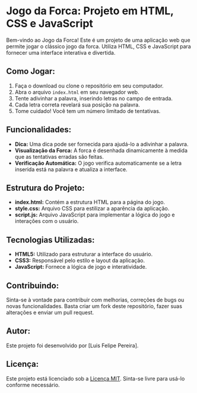 # Jogo da Forca: Projeto em HTML, CSS e JavaScript

Bem-vindo ao Jogo da Forca! Este é um projeto de uma aplicação web que permite jogar o clássico jogo da forca. Utiliza HTML, CSS e JavaScript para fornecer uma interface interativa e divertida.

## Como Jogar:

1. Faça o download ou clone o repositório em seu computador.
2. Abra o arquivo `index.html` em seu navegador web.
3. Tente adivinhar a palavra, inserindo letras no campo de entrada.
4. Cada letra correta revelará sua posição na palavra.
5. Tome cuidado! Você tem um número limitado de tentativas.

## Funcionalidades:

- **Dica:** Uma dica pode ser fornecida para ajudá-lo a adivinhar a palavra.
- **Visualização da Forca:** A forca é desenhada dinamicamente à medida que as tentativas erradas são feitas.
- **Verificação Automática:** O jogo verifica automaticamente se a letra inserida está na palavra e atualiza a interface.

## Estrutura do Projeto:

- **index.html:** Contém a estrutura HTML para a página do jogo.
- **style.css:** Arquivo CSS para estilizar a aparência da aplicação.
- **script.js:** Arquivo JavaScript para implementar a lógica do jogo e interações com o usuário.

## Tecnologias Utilizadas:

- **HTML5:** Utilizado para estruturar a interface do usuário.
- **CSS3:** Responsável pelo estilo e layout da aplicação.
- **JavaScript:** Fornece a lógica de jogo e interatividade.

## Contribuindo:

Sinta-se à vontade para contribuir com melhorias, correções de bugs ou novas funcionalidades. Basta criar um fork deste repositório, fazer suas alterações e enviar um pull request.

## Autor:

Este projeto foi desenvolvido por [Luis Felipe Pereira].

## Licença:

Este projeto está licenciado sob a [Licença MIT](https://opensource.org/licenses/MIT). Sinta-se livre para usá-lo conforme necessário.
